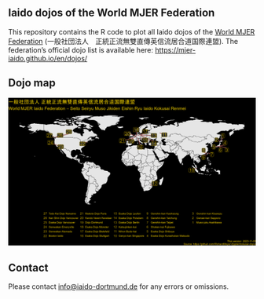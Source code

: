 
## Iaido dojos of the World MJER Federation

<!-- badges: start -->
<!-- badges: end -->

This repository contains the R code to plot all Iaido dojos of the
[World MJER Federation](https://mjer-iaido.github.io/en/)
(一般社団法人　正統正流無雙直傳英信流居合道国際連盟). The federation’s
official dojo list is available here:
<https://mjer-iaido.github.io/en/dojos/>

## Dojo map

![](https://raw.githubusercontent.com/RichardMeyer-Eppler/kokusai-dojos/main/images/2023-11-05_kokusai_dojos.png)<!-- -->

## Contact

Please contact <info@iaido-dortmund.de> for any errors or omissions.
